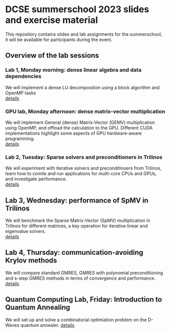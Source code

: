 # DCSE summerschool 2023 slides and exercise material

This repository contains slides and lab assignments for the summerschool,
it will be available for participants during the event.

## Overview of the lab sessions

### Lab 1, Monday morning: dense linear algebra and data dependencies

We will implement a dense LU decomposition using a block algorithm and OpenMP tasks  
[details](lab1/README.md)

### GPU lab, Monday afternoon: dense matrix-vector multiplication

We will implement General (dense) Matrix-Vector (GEMV) multiplication using OpenMP, 
and offload the calculation to the GPU. Different CUDA implementations highlight some
aspects of GPU hardware-aware programming.  
[details](gpu-lab/README.md)

### Lab 2, Tuesday: Sparse solvers and preconditioners in Trilinos

We will experiment with iterative solvers and preconditinoers from Trilinos, learn how to
comile and run applications for multi-core CPUs and GPUs, and investigate performance.  
[details](lab2/README.md)

## Lab 3, Wednesday: performance of SpMV in Trilinos

We will benchmark the Sparse Matrix-Vector (SpMV) multiplication in Trilinos for different matrices, a key operation for iterative linear and eigenvalue solvers.  
[details](lab3/README.md)

## Lab 4, Thursday: communication-avoiding Krylov methods

We will compare standard GMRES, GMRES with polynomial preconditioning and s-step GMRES methods in terms of convergence and performance.  
[details](lab4/README.md)

## Quantum Computing Lab, Friday: Introduction to Quantum Annealing

We will set up and solve a combinatorial optimiation problem on the D-Waves quantum annealer.
[details](qc-lab/README.md)

